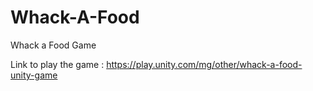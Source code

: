 # Whack-A-Food
Whack a Food Game

Link to play the game :
https://play.unity.com/mg/other/whack-a-food-unity-game
